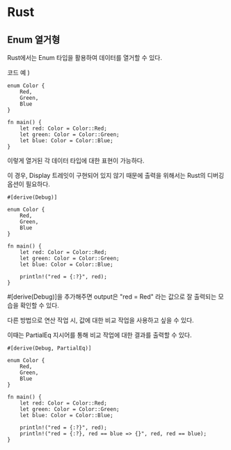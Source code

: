 # Rust

## Enum 열거형

Rust에서는 Enum 타입을 활용하여 데이터를 열거할 수 있다.

코드 예 )

```
enum Color {
    Red,
    Green,
    Blue
}

fn main() {
    let red: Color = Color::Red;
    let green: Color = Color::Green;
    let blue: Color = Color::Blue;
}
```

이렇게 열거된 각 데이터 타입에 대한 표현이 가능하다.

이 경우, Display 트레잇이 구현되어 있지 않기 때문에 출력을 위해서는 Rust의 디버깅 옵션이 필요하다.

```
#[derive(Debug)]

enum Color {
    Red,
    Green,
    Blue
}

fn main() {
    let red: Color = Color::Red;
    let green: Color = Color::Green;
    let blue: Color = Color::Blue;

    println!("red = {:?}", red);
}
```

#[derive(Debug)]을 추가해주면 output은 "red = Red" 라는 값으로 잘 출력되는 모습을 확인할 수 있다.

다른 방법으로 연산 작업 시, 값에 대한 비교 작업을 사용하고 싶을 수 있다.

이때는 PartialEq 지시어를 통해 비교 작업에 대한 결과를 출력할 수 있다.

```
#[derive(Debug, PartialEq)]

enum Color {
    Red,
    Green,
    Blue
}

fn main() {
    let red: Color = Color::Red;
    let green: Color = Color::Green;
    let blue: Color = Color::Blue;

    println!("red = {:?}", red);
    println!("red = {:?}, red == blue => {}", red, red == blue);
}
```
